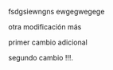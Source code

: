 fsdgsiewngns
ewgegwegege





otra modificación más 



primer cambio adicional



segundo cambio !!!.